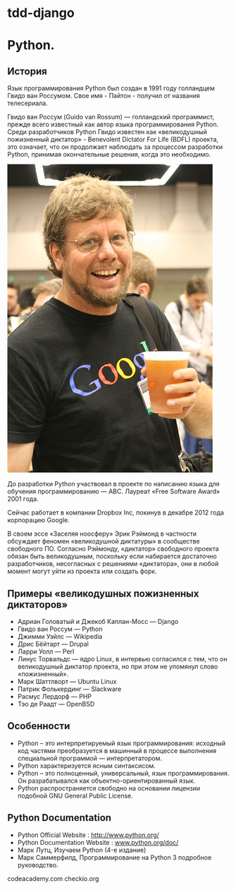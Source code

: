 # tdd-django

# Python. 

## История
Язык программирования Python был создан в 1991 году голландцем Гвидо ван Россумом. Свое имя - Пайтон - получил от названия телесериала.

Гвидо ван Россум (Guido van Rossum) — голландский программист, прежде всего известный как автор языка программирования Python. Среди разработчиков Python Гвидо известен как «великодушный пожизненный диктатор» - Benevolent Dictator For Life (BDFL) проекта, это означает, что он продолжает наблюдать за процессом разработки Python, принимая окончательные решения, когда это необходимо.

![Guido van Rossum](/img/Guido_van_Rossum_OSCON_2006.jpg)

До разработки Python участвовал в проекте по написанию языка для обучения программированию — ABC. Лауреат «Free Software Award» 2001 года.

Сейчас работает в компании Dropbox Inc, покинув в декабре 2012 года корпорацию Google.

В своем эссе «Заселяя ноосферу» Эрик Рэймонд в частности обсуждает феномен «великодушной диктатуры» в сообществе свободного ПО. Согласно Рэймонду, «диктатор» свободного проекта обязан быть великодушным, поскольку если набирается достаточно разработчиков, несогласных с решениями «диктатора», они в любой момент могут уйти из проекта или создать форк.

## Примеры «великодушных пожизненных диктаторов»

- Адриан Головатый и Джекоб Каплан-Мосс — Django
- Гвидо ван Россум — Python
- Джимми Уэйлс — Wikipedia
- Дрис Бёйтарт — Drupal
- Ларри Уолл — Perl
- Линус Торвальдс — ядро Linux, в интервью согласился с тем, что он великодушный диктатор проекта, но при этом не упомянул слово «пожизненный».
- Марк Шаттлворт — Ubuntu Linux
- Патрик Фолькердинг — Slackware
- Расмус Лердорф — PHP
- Тэо де Раадт — OpenBSD

## Особенности
- Python – это интерпретируемый язык программирования: исходный код частями преобразуется в машинный в процессе выполнения специальной программой — интерпретатором. 
- Python характеризуется ясным синтаксисом. 
- Python – это полноценный, универсальный, язык программирования. Он разрабатывался как объектно-ориентированный язык.
- Python распространяется свободно на основании лицензии подобной GNU General Public License.

Python Documentation
--------------------
- Python Official Website : http://www.python.org/
- Python Documentation Website : www.python.org/doc/
- Марк Лутц, Изучаем Python (4-е издание)
- Марк Саммерфилд, Программирование на Python 3 подробное руководство.

codeacademy.com
checkio.org 
